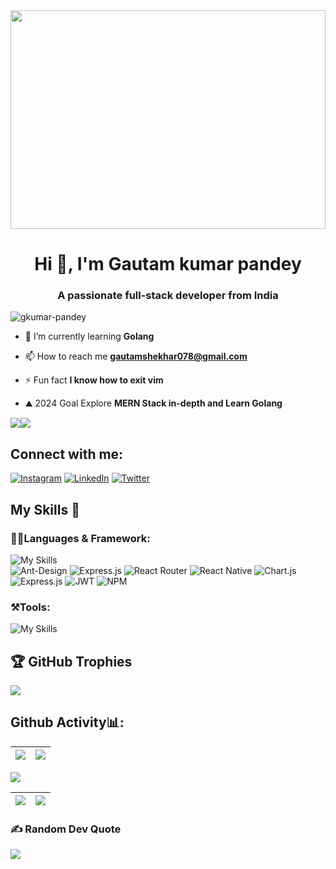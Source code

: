  <div   height="600" >
  <img width="100%" height="350px" src="https://media.giphy.com/media/OCqzpPVXOR5LbEEQbs/giphy.gif" />
</div>

 <h1 align="center">Hi 👋, I'm Gautam kumar pandey</h1>
<h3 align="center">A passionate full-stack developer from India</h3>

<p align="left"> <img src="https://komarev.com/ghpvc/?username=gkumar-pandey&label=Profile%20views&color=0e75b6&style=flat" alt="gkumar-pandey" /> </p>

- 🌱 I’m currently learning **Golang**

- 📫 How to reach me **gautamshekhar078@gmail.com**

- ⚡ Fun fact **I know how to exit vim**

- ⛰️ 2024 Goal Explore **MERN Stack in-depth and Learn Golang**

<a href="https://www.twitter.com/gautamkp078" target="_blank"><img
src="https://img.shields.io/twitter/follow/gautamkp078?logo=twitter&style=for-the-badge&color=0891b2&labelColor=1c1917"
/></a><a href="https://www.github.com/gkumar-pandey" target="_blank"><img
src="https://img.shields.io/github/followers/gkumar-pandey?logo=github&style=for-the-badge&color=0891b2&labelColor=1c1917" /></a>

<h2 align="left">Connect with me:</h2>

 [![Instagram](https://img.shields.io/badge/Instagram-%23E4405F.svg?logo=Instagram&logoColor=white)](https://instagram.com/shekhar.tsx) [![LinkedIn](https://img.shields.io/badge/LinkedIn-%230077B5.svg?logo=linkedin&logoColor=white)](https://linkedin.com/in/gkpandey) [![Twitter](https://img.shields.io/badge/Twitter-%231DA1F2.svg?logo=Twitter&logoColor=white)](https://twitter.com/gautamkp078) 

## My Skills 🚀 
<h3>👨‍💻Languages & Framework: </h3>

 ![My Skills](https://skillicons.dev/icons?i=ts,js,react,nextjs,redux,tailwind,bootstrap,materialui,css,html,nodejs,mongodb,md,cpp,py&perline=8)
 <br/>
 ![Ant-Design](https://img.shields.io/badge/-AntDesign-%230170FE?style=for-the-badge&logo=ant-design&logoColor=white)
  ![Express.js](https://img.shields.io/badge/express.js-%23404d59.svg?style=for-the-badge&logo=express&logoColor=%2361DAFB)
 ![React Router](https://img.shields.io/badge/React_Router-CA4245?style=for-the-badge&logo=react-router&logoColor=white)
 ![React Native](https://img.shields.io/badge/react_native-%2320232a.svg?style=for-the-badge&logo=react&logoColor=%2361DAFB)
 ![Chart.js](https://img.shields.io/badge/chart.js-F5788D.svg?style=for-the-badge&logo=chart.js&logoColor=white)
 ![Express.js](https://img.shields.io/badge/express.js-%23404d59.svg?style=for-the-badge&logo=express&logoColor=%2361DAFB)
  ![JWT](https://img.shields.io/badge/JWT-black?style=for-the-badge&logo=JSON%20web%20tokens)
   ![NPM](https://img.shields.io/badge/NPM-%23000000.svg?style=for-the-badge&logo=npm&logoColor=white)
 
 
 
 <h3>⚒️Tools:</h3>
 
  ![My Skills](https://skillicons.dev/icons?i=git,github,firebase,linux,vercel,vite,vscode,heroku,figma)
 
<!--  ![My Skills](https://skillicons.dev/icons?i=py,git,github,c,cpp,css,express,firebase,git,github,html,js,linux,md,nodejs,react,redux,tailwind,ts,vercel,vscode,heroku,figma,mongodb,bootstrap,)  -->

## 🏆 GitHub Trophies
![](https://github-profile-trophy.vercel.app/?username=gkumar-pandey&theme=radical&no-frame=false&no-bg=false&margin-w=4)

 

## Github Activity📊:

|![](https://github-readme-stats.vercel.app/api?username=gkumar-pandey&theme=react&hide_border=false&include_all_commits=true&count_private=true)|![](https://github-readme-stats.vercel.app/api/top-langs/?username=gkumar-pandey&layout=compact&theme=tokyonight&langs_count=10)|
|-|-|

![](https://activity-graph.herokuapp.com/graph?username=gkumar-pandey&theme=redical)

 
 |![](https://github-readme-stats.vercel.app/api/top-langs/?username=gkumar-pandey&langs_count=10&title_color=0891b2&text_color=ffffff&icon_color=0891b2&bg_color=1c1917&hide_border=true&locale=en&custom_title=Top%20%Languages)| ![](https://github-readme-streak-stats.herokuapp.com/?user=gkumar-pandey&theme=react&hide_border=false)|
|-|-|

 
 
 ### ✍️ Random Dev Quote
![](https://quotes-github-readme.vercel.app/api?type=horizontal&theme=tokyonight)


 
 
 
